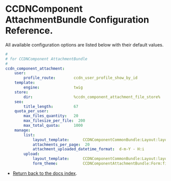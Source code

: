 CCDNComponent AttachmentBundle Configuration Reference.
=======================================================

All available configuration options are listed below with their default values.

``` yml
#
# for CCDNComponent AttachmentBundle
#
ccdn_component_attachment:
    user:
        profile_route:        ccdn_user_profile_show_by_id
    template:
        engine:               twig
    store:
        dir:                  %ccdn_component_attachment_file_store%
    seo:
        title_length:         67
    quota_per_user:
        max_files_quantity:   20
        max_filesize_per_file:  200
        max_total_quota:      1000
    manage:
        list:
            layout_template:      CCDNComponentCommonBundle:Layout:layout_body_right.html.twig
            attachments_per_page:  20
            attachment_uploaded_datetime_format:  d-m-Y - H:i
        upload:
            layout_template:      CCDNComponentCommonBundle:Layout:layout_body_right.html.twig
            form_theme:           CCDNComponentAttachmentBundle:Form:fields.html.twig
```

- [Return back to the docs index](index.md).
